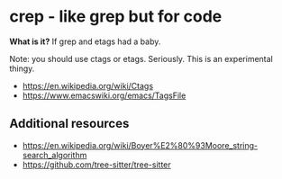 # crep - like grep but for code

**What is it?** If grep and etags had a baby.

Note: you should use ctags or etags. Seriously. This is an experimental thingy.

- https://en.wikipedia.org/wiki/Ctags
- https://www.emacswiki.org/emacs/TagsFile

## Additional resources

- https://en.wikipedia.org/wiki/Boyer%E2%80%93Moore_string-search_algorithm
- https://github.com/tree-sitter/tree-sitter
